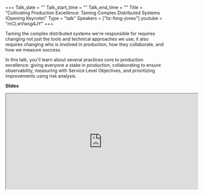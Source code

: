 +++
Talk_date = ""
Talk_start_time = ""
Talk_end_time = ""
Title = "Cultivating Production Excellence: Taming Complex Distributed Systems (Opening Keynote)"
Type = "talk"
Speakers = ["liz-fong-jones"]
youtube = "mCLwVwsg4JY"
+++

Taming the complex distributed systems we're responsible for requires changing not just the tools and technical approaches we use; it also requires changing who is involved in production, how they collaborate, and how we measure success.

In this talk, you'll learn about several practices core to production excellence: giving everyone a stake in production, collaborating to ensure observability, measuring with Service Level Objectives, and prioritizing improvements using risk analysis.

<b>Slides</b>
<br>
<iframe src="https://docs.google.com/file/d/19c8yeYM9wOJYjk83zd7ZLHmj55wKXJVA/preview" title="Liz Fong-Jones" width="600" height="300">
  <p>Your browser does not support iframes; please see https://drive.google.com/file/d/19c8yeYM9wOJYjk83zd7ZLHmj55wKXJVA/view for the slides.</p>
</iframe>
